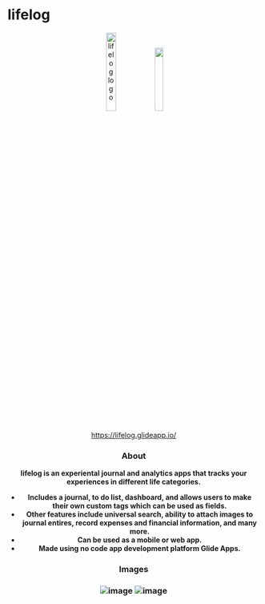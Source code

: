 # lifelog
  <header> 
  <a href="https://lifelog.glideapp.io/" target="_blank">
  <img width="20%" height="20%" border="0" 
       src="https://user-images.githubusercontent.com/77033627/216893852-9e2aa665-f08a-495d-99b6-8e74c9e717f3.png" alt="lifelog logo"><img width ="18%" src ="https://user-images.githubusercontent.com/77033627/216903643-9a665aa8-026a-4dc8-8194-75b6b93e9b14.png"> </a>
 


https://lifelog.glideapp.io/

<h3>About</h3>
  <b>
      <p>lifelog is an experiental journal and analytics apps that tracks your experiences in different life categories.</p>
    
<ul>

  <li>Includes a journal, to do list, dashboard, and allows users to make their own custom tags which can be used as fields.</li>
  <li> Other features include universal search, ability to attach images to journal entires, record expenses and financial information, and many more. </li>
  <li> Can be used as a mobile or web app. </li>
  <li> Made using no code app development platform Glide Apps.</li>
</ul>
  
<h3>Images<h3>
  <b>
        
![image](https://user-images.githubusercontent.com/77033627/216902028-cf0f9934-d3ea-4540-8b97-6b3eb9ca629b.png)
    <b><b><b>
![image](https://user-images.githubusercontent.com/77033627/216903432-ebdee28f-f0f8-4c67-81c1-4392013d6698.png)
